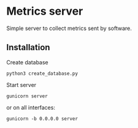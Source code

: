 # Metrics server

Simple server to collect metrics sent by software.

## Installation
Create database
```
python3 create_database.py
```

Start server
```
gunicorn server
```
or on all interfaces:
```
gunicorn -b 0.0.0.0 server
```
